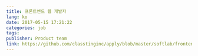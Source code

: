 ```yaml
---
title: 프론트엔드 웹 개발자
lang: ko
date: 2017-05-15 17:21:22
categories: job
tags:
publisher: Product team
link: https://github.com/classtinginc/apply/blob/master/softlab/frontend-web.md
---
```

